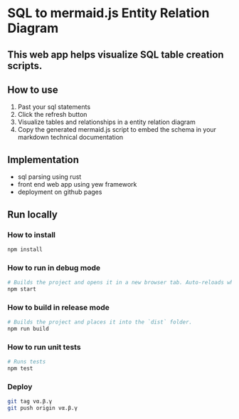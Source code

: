 # SQL to mermaid.js Entity Relation Diagram
## This web app helps visualize SQL table creation scripts.

## How to use

1. Past your sql statements
2. Click the refresh button
3. Visualize tables and relationships in a entity relation diagram
4. Copy the generated mermaid.js script to embed the schema in your markdown technical documentation

## Implementation

- sql parsing using rust
- front end web app using yew framework
- deployment on github pages

## Run locally
### How to install

```sh
npm install
```

### How to run in debug mode

```sh
# Builds the project and opens it in a new browser tab. Auto-reloads when the project changes.
npm start
```

### How to build in release mode

```sh
# Builds the project and places it into the `dist` folder.
npm run build
```

### How to run unit tests

```sh
# Runs tests
npm test
```

### Deploy

```sh
git tag vα.β.γ
git push origin vα.β.γ
```